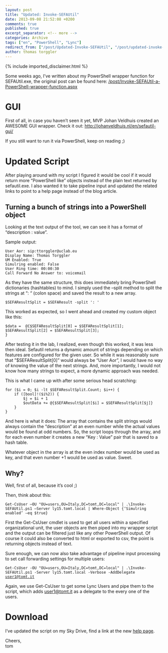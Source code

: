 ```yaml
---
layout: post
title: "Updated: Invoke-SEFAUtil"
date: 2013-09-08 21:52:08 +0200
comments: true
published: true
excerpt_separator: <!-- more -->
categories: Archive
tags: ["en", "PowerShell", "Lync"]
redirect_from: ["/post/Updated-Invoke-SEFAUtil", "/post/updated-invoke-sefautil"]
author: thomas torggler
---
```

<!-- more -->
{% include imported_disclaimer.html %}
<p>Some weeks ago, I’ve written about my PowerShell wrapper function for SEFAUtil.exe, the original post can be found here: <a title="/post/Invoke-SEFAUtil-a-PowerShell-wrapper-function.aspx" href="/post/Invoke-SEFAUtil-a-PowerShell-wrapper-function.aspx">/post/Invoke-SEFAUtil-a-PowerShell-wrapper-function.aspx</a></p>  <h1>GUI</h1>  <p>First of all, in case you haven’t seen it yet, MVP Johan Veldhuis created an AWESOME GUI wrapper. Check it out: <a title="http://johanveldhuis.nl/en/sefautil-gui/" href="http://johanveldhuis.nl/en/sefautil-gui/">http://johanveldhuis.nl/en/sefautil-gui/</a></p>  <p>If you still want to run it via PowerShell, keep on reading ;)</p>  <h1></h1>  <h1>Updated Script</h1>  <p>After playing around with my script I figured it would be cool if it would return more “PowerShell like” objects instead of the plain text returned by sefautil.exe. I also wanted it to take pipeline input and updated the related links to point to a help page instead of the blog article. </p>  <h2></h2>  <h2>Turning a bunch of strings into a PowerShell object</h2>  <p>Looking at the text output of the tool, we can see it has a format of “description : value”. </p>  <p>Sample output:</p>  <p><code>User Aor: sip:ttorggler@uclab.eu      <br />Display Name: Thomas Torggler       <br />UM Enabled: True       <br />Simulring enabled: False       <br />User Ring time: 00:00:30       <br />Call Forward No Answer to: voicemail</code></p>  <p>As they have the same structure, this does immediately bring PowerShell dictionaries (hashtables) to mind. I simply used the –split method to split the strings at “: “ (colon space) and saved the result to a new array.</p>  <p><code>$SEFAResultSplit = $SEFAResult -split ': '</code></p>  <p>This worked as expected, so I went ahead and created my custom object like this:</p>  <p><code>$data =&#160; @{$SEFAResultSplit[0] = $SEFAResultSplit[1];      <br />$SEFAResultSplit[2] = $SEFAResultSplit[3];       <br />}</code></p>  <p>After testing it in the lab, I realized, even though this worked, it was less then ideal. Sefautil returns a dynamic amount of strings depending on which features are configured for the given user. So while it was reasonably sure that ”$SEFAResultSplit[0]” would always be “User Aor”, I would have no way of knowing the value of the next strings. And, more importantly, I would not know how many strings to expect, a more dynamic approach was needed.</p>  <p>This is what I came up with after some serious head scratching:</p>  <p><code>for ($i = 0; $i -lt $SEFAResultSplit.Count; $i++) {      <br />&#160;&#160;&#160; if ([bool]!($i%2)) {       <br />&#160;&#160;&#160;&#160;&#160;&#160;&#160; $j = $i + 1       <br />&#160;&#160;&#160;&#160;&#160;&#160;&#160; $outData += @{$SEFAResultSplit[$i] = $SEFAResultSplit[$j]}       <br />&#160;&#160;&#160; }       <br />}</code></p>  <p>And here is what it does: The array that contains the split strings would always contain the “description” at an even number while the actual values would be found at odd numbers. So, the script loops through the array, and for each even number it creates a new “Key : Value” pair that is saved to a hash table. </p>  <p>Whatever object in the array is at the even index number would be used as key, and that even number +1 would be used as value. Sweet.</p>  <h2></h2>  <h2>Why?</h2>  <p>Well, first of all, because it’s cool ;)</p>  <p>Then, think about this:</p>  <p><code>Get-CsUser –OU &quot;OU=users,OU=Italy,DC=tomt,DC=local&quot; | .\Invoke-SEFAUtil.ps1 –Server ly15.tomt.local | Where-Object {‘Simulring enabled’ –eq $true}</code></p>  <p>First the Get-CsUser cmdlet is used to get all users within a specified organizational unit, the user objects are then piped into my wrapper script and the output can be filtered just like any other PowerShell output. Of course it could also be converted to html or exported to csv, the point is returning objects instead of text.</p>  <p>Sure enough, we can now also take advantage of pipeline input processing to set call forwarding settings for multiple users:</p>  <p><code>Get-CsUser -OU &quot;OU=users,OU=Italy,DC=tomt,DC=local&quot; | .\Invoke-SEFAUtil.ps1 -Server ly15.tomt.local -Verbose -AddDelegate <a href="mailto:user1@tomt.it">user1@tomt.it</a></code></p>  <p>Again, we use Get-CsUser to get some Lync Users and pipe them to the script, which adds <a href="mailto:user1@tomt.it">user1@tomt.it</a> as a delegate to the every one of the users. </p>  <h1>Download</h1>  <p>I’ve updated the script on my Sky Drive, find a link at the new <a href="/page/PS-Invoke-SEFAUtilps1.aspx" target="_blank">help page</a>.</p>  <p>Cheers,    <br />tom</p>
